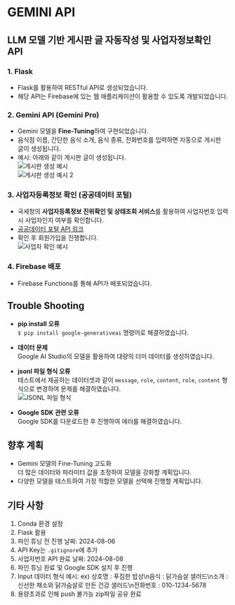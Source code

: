 # GEMINI API

## LLM 모델 기반 게시판 글 자동작성 및 사업자정보확인 API

### 1. Flask
- Flask를 활용하여 RESTful API로 생성되었습니다.
- 해당 API는 Firebase에 있는 웹 애플리케이션이 활용할 수 있도록 개발되었습니다.

### 2. Gemini API (Gemini Pro)
- Gemini 모델을 **Fine-Tuning**하여 구현되었습니다.
- 음식점 이름, 간단한 음식 소개, 음식 종류, 전화번호를 입력하면 자동으로 게시판 글이 생성됩니다.
- 예시: 아래와 같이 게시판 글이 생성됩니다.  
  ![게시판 생성 예시](https://github.com/user-attachments/assets/461cf23c-9bf1-4192-be0d-7d370e1a8658)  
  ![게시판 생성 예시 2](https://github.com/user-attachments/assets/24f14335-290a-40b4-a4a3-34fcd5690712)

### 3. 사업자등록정보 확인 (공공데이터 포털)
- 국세청의 **사업자등록정보 진위확인 및 상태조회 서비스**를 활용하여 사업자번호 입력 시 사업자인지 여부를 확인합니다.
- [공공데이터 포털 API 링크](https://www.data.go.kr/tcs/dss/selectApiDataDetailView.do?publicDataPk=15081808)
- 확인 후 회원가입을 진행합니다.  
  ![사업자 확인 예시](https://github.com/user-attachments/assets/52b93c55-ae79-4dc0-b6a7-db6d804af930)

### 4. Firebase 배포
- Firebase Functions를 통해 API가 배포되었습니다.

## Trouble Shooting

- **pip install 오류**  
  `$ pip install google-generativeai` 명령어로 해결하였습니다.

- **데이터 문제**  
  Google AI Studio의 모델을 활용하여 대량의 더미 데이터를 생성하였습니다.

- **jsonl 파일 형식 오류**  
  테스트에서 제공하는 데이터셋과 같이 `message`, `role`, `content`, `role`, `content` 형식으로 변경하여 문제를 해결하였습니다.  
  ![JSONL 파일 형식](https://prod-files-secure.s3.us-west-2.amazonaws.com/b5e4d902-d8f0-45cc-a009-efc4bef6bf3b/29884ec0-d424-47ae-9b29-39e3f424b9b3/Untitled.png)

- **Google SDK 관련 오류**  
  Google SDK를 다운로드한 후 진행하여 에러를 해결하였습니다.

## 향후 계획
- Gemini 모델의 Fine-Tuning 고도화  
  더 많은 데이터와 파라미터 값을 조정하여 모델을 강화할 계획입니다.
- 다양한 모델을 테스트하여 가장 적합한 모델을 선택해 진행할 계획입니다.

## 기타 사항
1. Conda 환경 설정
2. Flask 활용
3. 파인 튜닝 전 진행 날짜: 2024-08-06
4. API Key는 `.gitignore`에 추가
5. 사업자번호 API 완료 날짜: 2024-08-08
6. 파인 튜닝 완료 및 Google SDK 설치 후 진행
7. Input 데이터 형식 예시: ex) 상호명 : 푸짐한 밥상\n음식 : 닭가슴살 샐러드\n소개 : 신선한 채소와 닭가슴살로 만든 건강 샐러드\n전화번호 : 010-1234-5678
8. 용량초과로 인해 push 불가능 zip파일 공유 완료

